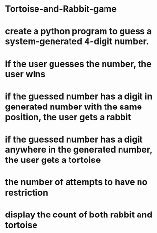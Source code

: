 # Tortoise-and-Rabbit-game

# create a python program to guess a system-generated 4-digit number.
# If the user guesses the number, the user wins
# if the guessed number has a digit in generated number with the same position, the user gets a rabbit
# if the guessed number has a digit anywhere in the generated number, the user gets a tortoise
# the number of attempts to have no restriction
# display the count of both rabbit and tortoise


